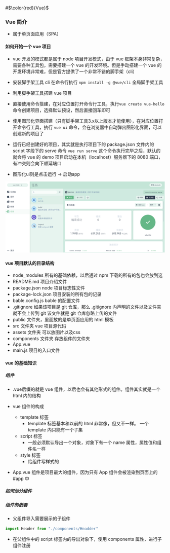 #$\color{red}{Vue}$
<!-- <font color=#0099ff size=7 face="黑体">Vue</font> -->
### Vue 简介
- 属于单页面应用（SPA）

#### 如何开始一个 vue 项目
- vue 开发的模式都是属于 node 项目开发模式，由于 vue 框架本身非常复杂，需要各种工具包，需要搭建一个 vue 的开发环境。但是手动搭建一个 vue 的开发环境非常难，但是官方提供了一个非常不错的脚手架（cli）

- 安装脚手架工具 cli 在命令行执行 `npm install -g @vue/cli` 全局脚手架工具

- 利用脚手架工具搭建 vue 项目
 - 直接使用命令搭建，在对应位置打开命令行工具，执行`vue create vue-hello` 命令创建项目，选择默认预设，然后直接回车即可
 - 使用图形化界面搭建（只有脚手架工具3.x以上版本才能使用），在对应位置打开命令行工具，执行 `vue ui` 命令，会在浏览器中自动弹出图形化界面，可以创建新的项目了
 - 运行已经创建好的项目，其实就是执行项目下的 package.json 文件内的 script 字段下的 serve 命令 `vue run serve` 这个命令执行完毕之后，默认的就会将 vue 的 demo 项目启动在本机（localhost）服务器下的 8080 端口，有冲突则会向下顺延端口
 - 图形化ui则是点击运行 -> 启动app
 <img src="./vue_lesson-img/WX20210311-223122@2x.png">

#### vue 项目默认的目录结构
- node_modules 所有的基础依赖，以后通过 npm 下载的所有的包也会放到这
- README.md 项目介绍文件
- package.json  node 项目标志性文件
- package-lock.json 项目安装的所有包的记录
- bable.config.js bable 的配置文件
- .gitignore 如果该项目是 git 仓库，那么 .gitignore 内声明的文件以及文件夹就不会上传到 git 该文件就是 git 仓库忽略上传的文件
- public 文件夹，里面放的是单页面应用的 html 模板
- src 文件夹 vue 项目源代码
 - assets 文件夹 可以放图片以及css
 - components 文件夹 存放组件的文件夹
 - App.vue
 - main.js 项目的入口文件

#### vue 的基础知识

##### 组件
- .vue后缀的就是 vue 组件，以后也会有其他形式的组件。组件其实就是一个 html 内的结构
- vue 组件的构成
  - template 标签
    - template 标签基本和以前的 html 非常像，但又不一样。 一个 template 内只能有一个子集
  - script 标签 
    - 一般必须默认导出一个对象，对象下有一个 name 属性，属性值和组件名一样
  - style 标签
    - 给组件写样式的

- App.vue 组件是项目最大的组件，因为只有 App 组件会被渲染到页面上的 #app 中


##### 如何划分组件

##### 组件的嵌套
- 父组件导入需要展示的子组件
```js
import Header from "./components/Headder"
```
- 在父组件中的 script 标签内的导出对象下，使用 components 属性，进行子组件注册